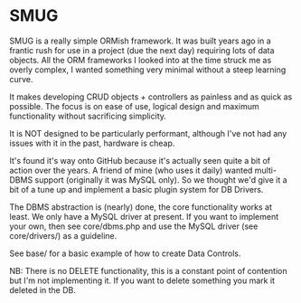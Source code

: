 SMUG
====

SMUG is a really simple ORMish framework. It was built years ago in a frantic rush for use in a project (due the next
day) requiring lots of data objects. All the ORM frameworks I looked into at the time struck me as overly complex, I
wanted something very minimal without a steep learning curve.

It makes developing CRUD objects + controllers as painless and as quick as possible. The focus is on ease of use,
logical design and maximum functionality without sacrificing simplicity.

It is NOT designed to be particularly performant, although I've not had any issues with it in the past, hardware is
cheap.

It's found it's way onto GitHub because it's actually seen quite a bit of action over the years. A friend of mine (who
uses it daily) wanted multi-DBMS support (originally it was MySQL only). So we thought we'd give it a bit of a tune up
and implement a basic plugin system for DB Drivers.

The DBMS abstraction is (nearly) done, the core functionality works at least. We only have a MySQL driver at present. If
you want to implement your own, then see core/dbms.php and use the MySQL driver (see core/drivers/) as a guideline.

See base/ for a basic example of how to create Data Controls.

NB: There is no DELETE functionality, this is a constant point of contention but I'm not implementing it. If you want to
delete something you mark it deleted in the DB.